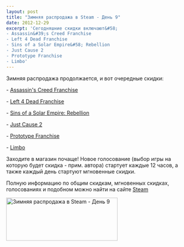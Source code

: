 ```yaml
---
layout: post
title: "Зимняя распродажа в Steam - День 9"
date: 2012-12-29
excerpt: 'Сегодняшние скидки включают&#58;
- Assassin&#39;s Creed Franchise
- Left 4 Dead Franchise
- Sins of a Solar Empire&#58; Rebellion
- Just Cause 2
- Prototype Franchise
- Limbo'
---
```


Зимняя распродажа продолжается, и вот очередные скидки:

- <a href="http://store.steampowered.com/sale/wintersale2012_assassinscreedfranchise" target="_blank">Assassin's Creed Franchise</a>

- <a href="http://store.steampowered.com/sub/2487" target="_blank">Left 4 Dead Franchise</a>

- <a href="http://store.steampowered.com/app/204880" target="_blank">Sins of a Solar Empire: Rebellion</a>

- <a href="http://store.steampowered.com/app/8190" target="_blank">Just Cause 2</a>

- <a href="http://store.steampowered.com/ale/wintersale2012_prototypefranchise" target="_blank">Prototype Franchise</a>

- <a href="http://store.steampowered.com/app/48000" target="_blank">Limbo</a>

Заходите в магазин почаще! Новое голосование (выбор игры на которую будет скидка - прим. автора) стартует каждые 12 часов, а также каждый день стартуют мгновенные скидки.

Полную информацию по общим скидкам, мгновенных скидках, голосованиях и подобном можно найти на сайте <a title="Магазин Steam" href="http://store.steampowered.com/" target="_blank">Steam</a>

<a href="http://store.steampowered.com/" target="_blank"><img class="size-medium wp-image-124" alt="Зимняя распродажа в Steam - День 9" src="http://gamersoul.ru/wp-content/uploads/2012/12/day_9-300x116.png" width="300" height="116" />

</a>